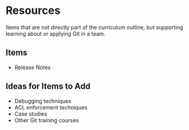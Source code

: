 # Resources
Items that are not directly part of the curriculum outline, but supporting learning about or applying Git in a team.

## Items 
* Release Notes

## Ideas for Items to Add
* Debugging techniques
* ACL enforcement techniques
* Case studies
* Other Git training courses
